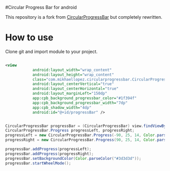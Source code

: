 #Circular Progress Bar for android

This repository is a fork from [CircularProgressBar](https://github.com/lopspower/CircularProgressBar) but completely rewritten.

# How to use 

Clone git and import module to your project.

```xml

<view
            android:layout_width="wrap_content"
            android:layout_height="wrap_content"
            class="com.mikhaellopez.circularprogressbar.CircularProgressBar"
            android:layout_centerVertical="true"
            android:layout_centerHorizontal="true"
            android:layout_marginLeft="150dp"
            app:cpb_background_progressbar_color="#1f394f"
            app:cpb_background_progressbar_width="7dp"
            app:cpb_shadow_width="4dp"
            android:id="@+id/progressBar" />

```

```java

CircularProgressBar progressBar = (CircularProgressBar) view.findViewById(R.id.progressBar);
CircularProgressBar.Progress progressLeft, progressRight;
progressLeft = new CircularProgressBar.Progress(-90, 25, 14, Color.parseColor("#eace18"));
progressRight = new CircularProgressBar.Progress(90, 25, 14, Color.parseColor("#eace18"));

progressBar.addProgress(progressLeft);
progressBar.addProgress(progressRight);
progressBar.setBackgroundColor(Color.parseColor("#3d3d3d"));
progressBar.startWheelMode();

```

 
